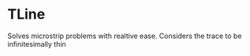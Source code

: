 # TLine
Solves microstrip problems with realtive ease.
Considers the trace to be  infinitesimally thin

